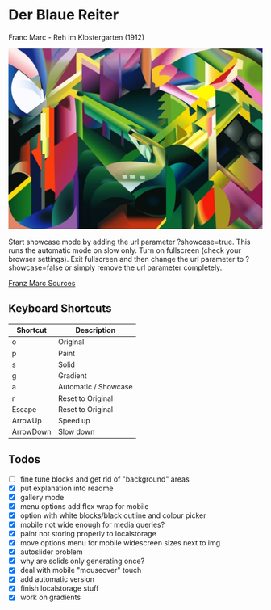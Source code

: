 # Der Blaue Reiter

Franc Marc - Reh im Klostergarten (1912)

![Franz Marc Reh](franz-marc.jpeg)

Start showcase mode by adding the url parameter ?showcase=true.
This runs the automatic mode on slow only. Turn on fullscreen (check your browser settings). Exit fullscreen and then change the url parameter to ?showcase=false or simply remove the url parameter completely. 


[Franz Marc Sources](https://www.wikidata.org/wiki/Wikidata:WikiProject_sum_of_all_paintings/Creator/Franz_Marc)

## Keyboard Shortcuts

| Shortcut  | Description          |
|-----------|----------------------|
| o         | Original             |
| p         | Paint                |
| s         | Solid                |
| g         | Gradient             |
| a         | Automatic / Showcase |
| r         | Reset to Original    |
| Escape    | Reset to Original    |
| ArrowUp   | Speed up             |
| ArrowDown | Slow down            |


## Todos

- [ ] fine tune blocks and get rid of "background" areas
- [x] put explanation into readme
- [x] gallery mode
- [x] menu options add flex wrap for mobile
- [x] option with white blocks/black outline and colour picker
- [x] mobile not wide enough for media queries?
- [x] paint not storing properly to localstorage
- [x] move options menu for mobile widescreen sizes next to img
- [x] autoslider problem
- [x] why are solids only generating once?
- [x] deal with mobile "mouseover" touch
- [x] add automatic version
- [x] finish localstorage stuff
- [x] work on gradients